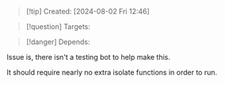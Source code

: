 
>[!tip] Created: [2024-08-02 Fri 12:46]

>[!question] Targets: 

>[!danger] Depends: 

Issue is, there isn't a testing bot to help make this.

It should require nearly no extra isolate functions in order to run.